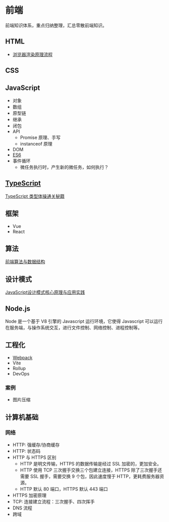 # 前端

前端知识体系，重点归纳整理，汇总零散前端知识。

## HTML

-   [浏览器渲染原理流程](./HTML/浏览器渲染原理流程.md)

## CSS

## JavaScript

-   对象
-   数组
-   原型链
-   继承
-   闭包
-   API
    -   Promise 原理、手写
    -   instanceof 原理
-   DOM
-   [ES6](./javascript/es6.md)
-   事件循环
    -   微任务执行时，产生新的微任务，如何执行？

## [TypeScript](./typescript/README.md)
[TypeScript 类型体操通关秘籍](https://www.yuque.com/yoho/vokwx8)

## 框架

-   Vue
-   React

## 算法
[前端算法与数据结构](https://www.yuque.com/yoho/strf06)

## 设计模式
[JavaScript设计模式核⼼原理与应⽤实践](https://www.yuque.com/yoho/cbi954)

## Node.js

Node 是一个基于 V8 引擎的 Javascript 运行环境，它使得 Javascript 可以运行在服务端，与操作系统交互，进行文件控制、网络控制、进程控制等。

## 工程化

-   [Webpack](./project/webpack.md)
-   Vite
-   Rollup
-   DevOps

### 案例

-   图片压缩

## 计算机基础

### 网络

-   HTTP: 强缓存/协商缓存
-   HTTP: 状态码
-   HTTP 与 HTTPS 区别
    -   HTTP 是明文传输，HTTPS 的数据传输是经过 SSL 加密的，更加安全。
    -   HTTP 使用 TCP 三次握手交换三个包建立连接，HTTPS 除了三次握手还需要 SSL 握手，需要交换 9 个包，因此速度慢于 HTTP，更耗费服务器资源。
    -   HTTP 默认 80 端口，HTTPS 默认 443 端口
-   HTTPS 加密原理
-   TCP: 连接建立流程：三次握手、四次挥手
-   DNS 流程
-   跨域
